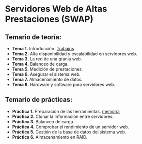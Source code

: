 #  Servidores Web de Altas Prestaciones (SWAP)

## Temario de teoría:
- **Tema 1.** Introducción. [Trabajos][1T] 
- **Tema 2.** Alta disponibilidad y escalabilidad en servidores web.
- **Tema 3.** La red de	una granja web.
- **Tema 4.** Balanceo de carga.
- **Tema 5.** Medición de prestaciones.
- **Tema 6.** Asegurar el sistema web.
- **Tema 7.** Almacenamiento de datos.
- **Tema 8.** Hardware y software para servidores web.

## Temario de prácticas:
- **Práctica 1.** Preparación de las herramientas. [memoria][1P]
- **Práctica 2.** Clonar la información	entre servidores.
- **Práctica 3.** Balanceo de carga.
- **Práctica 4.** Comprobar el rendimiento de un servidor web.
- **Práctica 5.** Gestión de la base de datos del sistema web.
- **Práctica 6.** Almacenamiento en RAID.

[1T]:https://github.com/marlenelis/SWAP1516/blob/master/Teoria/Ejercicio_1.md 
[1P]:https://github.com/marlenelis/SWAP1516/blob/master/Practicas/practica_1.md	
